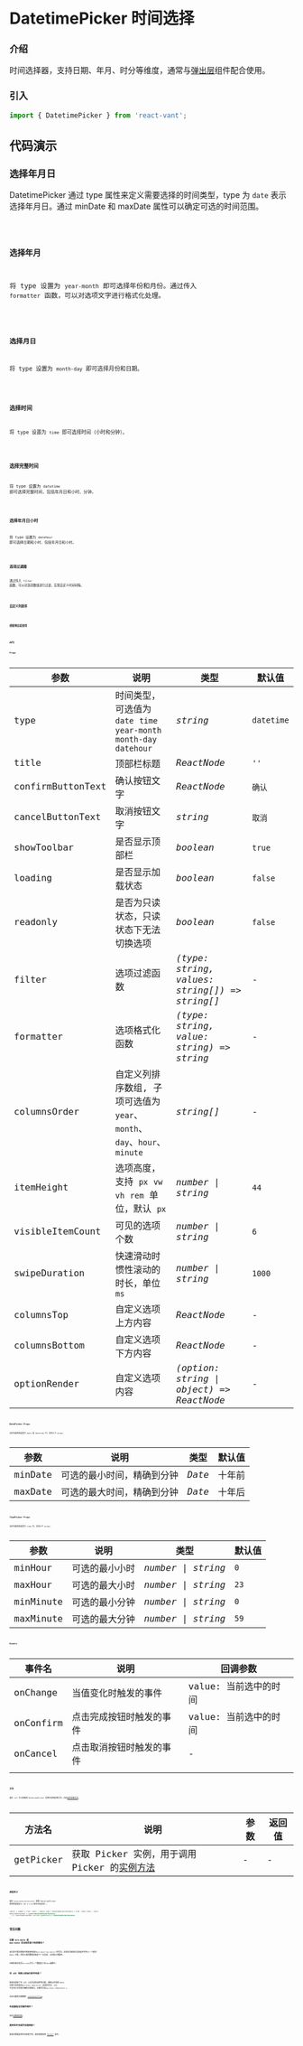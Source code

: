 # DatetimePicker 时间选择

### 介绍

时间选择器，支持日期、年月、时分等维度，通常与[弹出层](#/zh-CN/popup)组件配合使用。

### 引入

```js
import { DatetimePicker } from 'react-vant';
```

## 代码演示

### 选择年月日

DatetimePicker 通过 type 属性来定义需要选择的时间类型，type 为 `date` 表示选择年月日。通过 minDate 和 maxDate 属性可以确定可选的时间范围。

<code title="选择年月日" src="./demo/date.tsx">

### 选择年月

将 type 设置为 `year-month` 即可选择年份和月份。通过传入 `formatter` 函数，可以对选项文字进行格式化处理。

<code title="选择年月" src="./demo/yearMonth.tsx" />

### 选择月日

将 type 设置为 `month-day` 即可选择月份和日期。

<code title="选择月日" src="./demo/monthDay.tsx" />

### 选择时间

将 type 设置为 `time` 即可选择时间（小时和分钟）。

<code title="选择时间" src="./demo/time.tsx" />

### 选择完整时间

将 type 设置为 `datetime` 即可选择完整时间，包括年月日和小时、分钟。

<code title="选择完整时间" src="./demo/datetime.tsx" />

### 选择年月日小时

将 type 设置为 `datehour` 即可选择日期和小时，包括年月日和小时。

<code title="选择年月日小时" src="./demo/datehour.tsx" />

### 选项过滤器

通过传入 `filter` 函数，可以对选项数组进行过滤，实现自定义时间间隔。

<code title="选项过滤器" src="./demo/datehour.tsx" />

### 自定义列排序

<code title="自定义列排序" src="./demo/columnsOrder.tsx" />

### 搭配弹出层使用

<code title="搭配弹出层使用" src="./demo/popup.tsx" />

## API

### Props

| 参数 | 说明 | 类型 | 默认值 |
| --- | --- | --- | --- |
| type | 时间类型，可选值为 `date` `time` <br> `year-month` `month-day` `datehour` | _string_ | `datetime` |
| title | 顶部栏标题 | _ReactNode_ | `''` |
| confirmButtonText | 确认按钮文字 | _ReactNode_ | `确认` |
| cancelButtonText | 取消按钮文字 | _string_ | `取消` |
| showToolbar | 是否显示顶部栏 | _boolean_ | `true` |
| loading | 是否显示加载状态 | _boolean_ | `false` |
| readonly | 是否为只读状态，只读状态下无法切换选项 | _boolean_ | `false` |
| filter | 选项过滤函数 | _(type: string, values: string[]) => string[]_ | - |
| formatter | 选项格式化函数 | _(type: string, value: string) => string_ | - |
| columnsOrder | 自定义列排序数组, 子项可选值为<br> `year`、`month`、`day`、`hour`、`minute` | _string[]_ | - |
| itemHeight | 选项高度，支持 `px` `vw` `vh` `rem` 单位，默认 `px` | _number \| string_ | `44` |
| visibleItemCount | 可见的选项个数 | _number \| string_ | `6` |
| swipeDuration | 快速滑动时惯性滚动的时长，单位`ms` | _number \| string_ | `1000` |
| columnsTop | 自定义选项上方内容 | _ReactNode_ | - |
| columnsBottom | 自定义选项下方内容 | _ReactNode_ | - |
| optionRender | 自定义选项内容 | _(option: string \| object) => ReactNode_ | - |

### DatePicker Props

当时间选择器类型为 date 或 datetime 时，支持以下 props:

| 参数    | 说明                       | 类型   | 默认值 |
| ------- | -------------------------- | ------ | ------ |
| minDate | 可选的最小时间，精确到分钟 | _Date_ | 十年前 |
| maxDate | 可选的最大时间，精确到分钟 | _Date_ | 十年后 |

### TimePicker Props

当时间选择器类型为 time 时，支持以下 props:

| 参数      | 说明           | 类型               | 默认值 |
| --------- | -------------- | ------------------ | ------ |
| minHour   | 可选的最小小时 | _number \| string_ | `0`    |
| maxHour   | 可选的最大小时 | _number \| string_ | `23`   |
| minMinute | 可选的最小分钟 | _number \| string_ | `0`    |
| maxMinute | 可选的最大分钟 | _number \| string_ | `59`   |

### Events

| 事件名    | 说明                     | 回调参数              |
| --------- | ------------------------ | --------------------- |
| onChange  | 当值变化时触发的事件     | value: 当前选中的时间 |
| onConfirm | 点击完成按钮时触发的事件 | value: 当前选中的时间 |
| onCancel  | 点击取消按钮时触发的事件 | -                     |
|           |

### 方法

通过 ref 可以获取到 DatetimePicker 实例并调用实例方法，详见[组件实例方法](#/zh-CN/advanced-usage#zu-jian-shi-li-fang-fa)。

| 方法名 | 说明 | 参数 | 返回值 |
| --- | --- | --- | --- |
| getPicker | 获取 Picker 实例，用于调用 Picker 的[实例方法](#/zh-CN/picker#fang-fa) | - | - |

### 类型定义

通过 `DatetimePickerInstance` 获取 DatetimePicker 实例的类型定义（从 3.2.0 版本开始支持）。

```html
import { useRef } from 'react'; import type { DatetimePickerInstance } from 'react-vant'; const
datetimePickerRef = useRef<DatetimePickerInstance
  >(); datetimePickerRef.current?.getPicker();</DatetimePickerInstance
>
```

## 常见问题

### 设置 min-date 或 max-date 后出现页面卡死的情况？

请注意不要在模板中直接使用类似`min-date="new Date()"`的写法，这样会导致每次渲染组件时传入一个新的 Date 对象，而传入新的数据会触发下一次渲染，从而陷入死循环。

正确的做法是将`min-date`作为一个数据定义在`data`函数中。

### 在 iOS 系统上初始化组件失败？

如果你遇到了在 iOS 上无法渲染组件的问题，请确认在创建 Date 对象时没有使用`new Date('2020-01-01')`这样的写法，iOS 不支持以中划线分隔的日期格式，正确写法是`new Date('2020/01/01')`。

对此问题的详细解释：[stackoverflow](https://stackoverflow.com/questions/13363673/javascript-date-is-invalid-on-ios)。

### 在桌面端无法操作组件？

参见[桌面端适配](#/zh-CN/advanced-usage#zhuo-mian-duan-gua-pei)。

### 是否有年份或月份选择器？

如果仅需要选择年份或者月份，建议直接使用 [Picker](#/zh-CN/picker) 组件。
